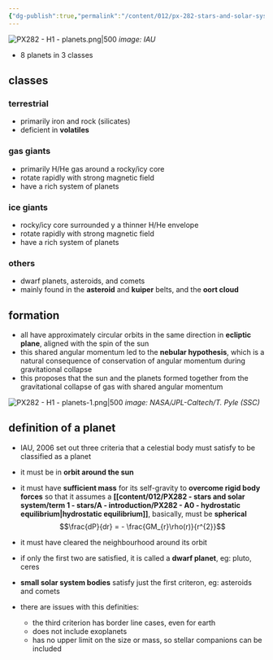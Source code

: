 ```yaml
---
{"dg-publish":true,"permalink":"/content/012/px-282-stars-and-solar-system/term-2-solar-system/h-introduction-to-the-planets/px-282-h1-planets/","noteIcon":"1","created":"2025-01-10T11:24:07.050+00:00","updated":"2025-01-10T11:50:06.215+00:00"}
---
```


![PX282 - H1 - planets.png|500](/img/user/pics/PX282%20-%20H1%20-%20planets.png)
*image: IAU*

- 8 planets in 3 classes
## classes
### terrestrial
- primarily iron and rock (silicates)
- deficient in **volatiles** 
### gas giants
- primarily H/He gas around a rocky/icy core 
- rotate rapidly with strong magnetic field 
- have a rich system of planets
### ice giants
- rocky/icy core surrounded y a thinner H/He envelope
- rotate rapidly with strong magnetic field 
- have a rich system of planets
### others
- dwarf planets, asteroids, and comets
- mainly found in the **asteroid** and **kuiper** belts, and the **oort cloud**

## formation
- all have approximately circular orbits in the same direction in **ecliptic plane**, aligned with the spin of the sun
- this shared angular momentum led to the **nebular hypothesis**, which is a natural consequence of conservation of angular momentum during gravitational collapse
- this proposes that the sun and the planets formed together from the gravitational collapse of gas with shared angular momentum

![PX282 - H1 - planets-1.png|500](/img/user/pics/PX282%20-%20H1%20-%20planets-1.png)
*image: NASA/JPL-Caltech/T. Pyle (SSC)*
## definition of  a planet
- IAU, 2006 set out three criteria that a celestial body must satisfy to be classified as a planet

- it must be in **orbit around the sun**
- it must have **sufficient mass** for its self-gravity to **overcome rigid body forces** so that it assumes a **[[content/012/PX282 - stars and solar system/term 1 - stars/A - introduction/PX282 - A0 - hydrostatic equilibrium\|hydrostatic equilibrium]]**, basically, must be **spherical**
$$\frac{dP}{dr} = - \frac{GM_{r}\rho(r)}{r^{2}}$$
- it must have cleared the neighbourhood around its orbit

- if only the first two are satisfied, it is called a **dwarf planet**, eg: pluto, ceres
- **small solar system bodies** satisfy just the first criteron, eg: asteroids and comets

- there are issues with this definities:
	- the third criterion has border line cases, even for earth
	- does not include exoplanets
	- has no upper limit on the size or mass, so stellar companions can be included
